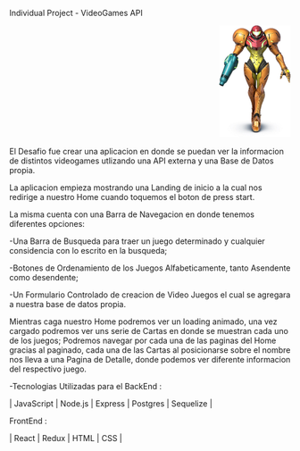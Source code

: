 Individual Project - VideoGames API
<p align="right">
  <img height="200" src="./samus.jpg" />
</p>

El Desafio fue crear una aplicacion en donde se puedan ver la informacion de distintos videogames utlizando una API externa y una Base de Datos propia.

La aplicacion empieza mostrando una Landing de inicio a la cual nos redirige a nuestro Home cuando toquemos el boton de press start.

La misma cuenta con una Barra de Navegacion en donde tenemos diferentes opciones:

-Una Barra de Busqueda para traer un juego determinado y cualquier considencia con lo escrito en la busqueda;

-Botones de Ordenamiento de los Juegos Alfabeticamente, tanto Asendente como desendente;

-Un Formulario Controlado de creacion de Video Juegos el cual se agregara a nuestra base de datos propia.

Mientras caga nuestro Home podremos ver un loading animado, una vez cargado podremos ver uns serie de Cartas en donde se muestran cada uno de los juegos;
Podremos navegar por cada una de las paginas del Home gracias al paginado, cada una de las Cartas al posicionarse sobre el nombre nos lleva a una Pagina de Detalle, donde podemos ver diferente informacion del respectivo juego.


-Tecnologias Utilizadas para el BackEnd :

| JavaScript |   Node.js  | Express |  Postgres  | Sequelize |


FrontEnd :

| React | Redux | HTML | CSS |



